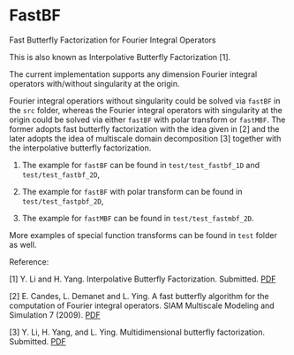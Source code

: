 FastBF
======

Fast Butterfly Factorization for Fourier Integral Operators

This is also known as Interpolative Butterfly Factorization [1].

The current implementation supports any dimension
Fourier integral operators with/without singularity at the origin.

Fourier integral operatiors without singularity could be solved via `fastBF`
in the `src` folder, whereas the Fourier integral operators with singularity at the origin
could be solved via either `fastBF` with polar transform or `fastMBF`.
The former adopts fast butterfly factorization with the idea given in [2]
and the later adopts the idea of multiscale domain decomposition [3] together
with the interpolative butterfly factorization.

1. The example for `fastBF` can be found in `test/test_fastbf_1D` and `test/test_fastbf_2D`,

2. The example for `fastBF` with polar transform can be found in `test/test_fastpbf_2D`,

3. The example for `fastMBF` can be found in `test/test_fastmbf_2D`.

More examples of special function transforms can be found in `test` folder as well.

Reference:

[1] Y. Li and H. Yang. Interpolative Butterfly Factorization. Submitted. [PDF][ibf]

[2] E. Candes, L. Demanet and L. Ying. A fast butterfly algorithm for the computation of Fourier integral operators. SIAM Multiscale Modeling and Simulation 7 (2009). [PDF][pbf]

[3] Y. Li, H. Yang, and L. Ying. Multidimensional butterfly factorization. Submitted. [PDF][mbf]

[ibf]: http://arxiv.org/abs/1605.03616
[pbf]: http://epubs.siam.org/doi/abs/10.1137/080734339
[mbf]: http://arxiv.org/abs/1509.07925
